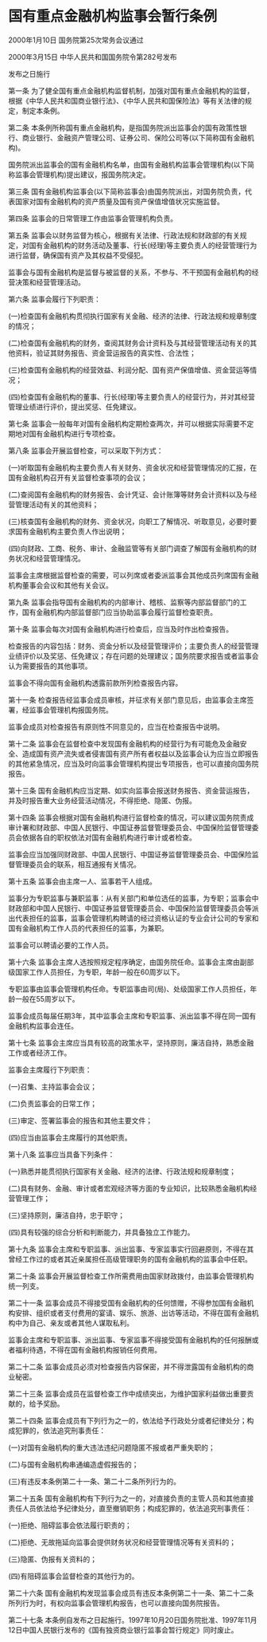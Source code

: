 # 国有重点金融机构监事会暂行条例

2000年1月10日 国务院第25次常务会议通过

2000年3月15日 中华人民共和国国务院令第282号发布

发布之日施行

<!-- INFO END -->

第一条 为了健全国有重点金融机构监督机制，加强对国有重点金融机构的监督，根据《中华人民共和国商业银行法》、《中华人民共和国保险法》等有关法律的规定，制定本条例。

第二条 本条例所称国有重点金融机构，是指国务院派出监事会的国有政策性银行、商业银行、金融资产管理公司、证券公司、保险公司等(以下简称国有金融机构)。

国务院派出监事会的国有金融机构名单，由国有金融机构监事会管理机构(以下简称监事会管理机构)提出建议，报国务院决定。

第三条 国有金融机构监事会(以下简称监事会)由国务院派出，对国务院负责，代表国家对国有金融机构的资产质量及国有资产保值增值状况实施监督。

第四条 监事会的日常管理工作由监事会管理机构负责。

第五条 监事会以财务监督为核心，根据有关法律、行政法规和财政部的有关规定，对国有金融机构的财务活动及董事、行长(经理)等主要负责人的经营管理行为进行监督，确保国有资产及其权益不受侵犯。

监事会与国有金融机构是监督与被监督的关系，不参与、不干预国有金融机构的经营决策和经营管理活动。

第六条 监事会履行下列职责：

(一)检查国有金融机构贯彻执行国家有关金融、经济的法律、行政法规和规章制度的情况；

(二)检查国有金融机构的财务，查阅其财务会计资料及与其经营管理活动有关的其他资料，验证其财务报告、资金营运报告的真实性、合法性；

(三)检查国有金融机构的经营效益、利润分配、国有资产保值增值、资金营运等情况；

(四)检查国有金融机构的董事、行长(经理)等主要负责人的经营行为，并对其经营管理业绩进行评价，提出奖惩、任免建议。

第七条 监事会一般每年对国有金融机构定期检查两次，并可以根据实际需要不定期地对国有金融机构进行专项检查。

第八条 监事会开展监督检查，可以采取下列方式：

(一)听取国有金融机构主要负责人有关财务、资金状况和经营管理情况的汇报，在国有金融机构召开有关监督检查事项的会议；

(二)查阅国有金融机构的财务报告、会计凭证、会计账簿等财务会计资料以及与经营管理活动有关的其他资料；

(三)核查国有金融机构的财务、资金状况，向职工了解情况、听取意见，必要时要求国有金融机构主要负责人作出说明；

(四)向财政、工商、税务、审计、金融监管等有关部门调查了解国有金融机构的财务状况和经营管理情况。

监事会主席根据监督检查的需要，可以列席或者委派监事会其他成员列席国有金融机构董事会会议和其他有关会议。

第九条 监事会指导国有金融机构的内部审计、稽核、监察等内部监督部门的工作，国有金融机构内部监督部门应当协助监事会履行监督检查职责。

第十条 监事会每次对国有金融机构进行检查后，应当及时作出检查报告。

检查报告的内容包括：财务、资金分析以及经营管理评价；主要负责人的经营管理业绩评价以及奖惩、任免建议；存在问题的处理建议；国务院要求报告或者监事会认为需要报告的其他事项。

监事会不得向国有金融机构透露前款所列检查报告内容。

第十一条 检查报告经监事会成员审核，并征求有关部门意见后，由监事会主席签署，经监事会管理机构报国务院。

监事会成员对检查报告有原则性不同意见的，应当在检查报告中说明。

第十二条 监事会在监督检查中发现国有金融机构的经营行为有可能危及金融安全、造成国有资产流失或者侵害国有资产所有者权益以及监事会认为应当立即报告的其他紧急情况，应当及时向监事会管理机构提出专项报告，也可以直接向国务院报告。

第十三条 国有金融机构应当定期、如实向监事会报送财务报告、资金营运报告，并及时报告重大业务经营活动情况，不得拒绝、隐匿、伪报。

第十四条 监事会根据对国有金融机构进行监督检查的情况，可以建议国务院责成审计署和财政部、中国人民银行、中国证券监督管理委员会、中国保险监督管理委员会依据各自的职权依法对国有金融机构进行审计或者检查。

监事会应当加强同财政部、中国人民银行、中国证券监督管理委员会、中国保险监督管理委员会的联系，相互通报有关情况。

第十五条 监事会由主席一人、监事若干人组成。

监事分为专职监事与兼职监事：从有关部门和单位选任的监事，为专职；监事会中财政部和中国人民银行、中国证券监督管理委员会、中国保险监督管理委员会等派出代表担任的监事，监事会管理机构聘请的经过资格认证的专业会计公司的专家和国有金融机构工作人员的代表担任的监事，为兼职。

监事会可以聘请必要的工作人员。

第十六条 监事会主席人选按照规定程序确定，由国务院任命。监事会主席由副部级国家工作人员担任，为专职，年龄一般在60周岁以下。

专职监事由监事会管理机构任命。专职监事由司(局)、处级国家工作人员担任，年龄一般在55周岁以下。

监事会成员每届任期3年，其中监事会主席和专职监事、派出监事不得在同一国有金融机构监事会连任。

第十七条 监事会主席应当具有较高的政策水平，坚持原则，廉洁自持，熟悉金融工作或者经济工作。

监事会主席履行下列职责：

(一)召集、主持监事会会议；

(二)负责监事会的日常工作；

(三)审定、签署监事会的报告和其他主要文件；

(四)应当由监事会主席履行的其他职责。

第十八条 监事应当具备下列条件：

(一)熟悉并能贯彻执行国家有关金融、经济的法律、行政法规和规章制度；

(二)具有财务、金融、审计或者宏观经济等方面的专业知识，比较熟悉金融机构经营管理工作；

(三)坚持原则，廉洁自持，忠于职守；

(四)具有较强的综合分析和判断能力，并具备独立工作能力。

第十九条 监事会主席和专职监事、派出监事、专家监事实行回避原则，不得在其曾经工作过的或者其近亲属担任高级管理职务的国有金融机构的监事会中任职。

第二十条 监事会开展监督检查工作所需费用由国家财政拨付，由监事会管理机构统一列支。

第二十一条 监事会成员不得接受国有金融机构的任何馈赠，不得参加国有金融机构安排、组织或者支付费用的宴请、娱乐、旅游、出访等活动，不得在国有金融机构中为自己、亲友或者其他人谋取私利。

监事会主席和专职监事、派出监事、专家监事不得接受国有金融机构的任何报酬或者福利待遇，不得在国有金融机构报销任何费用。

第二十二条 监事会成员必须对检查报告内容保密，并不得泄露国有金融机构的商业秘密。

第二十三条 监事会成员在监督检查工作中成绩突出，为维护国家利益做出重要贡献的，给予奖励。

第二十四条 监事会成员有下列行为之一的，依法给予行政处分或者纪律处分；构成犯罪的，依法追究刑事责任：

(一)对国有金融机构的重大违法违纪问题隐匿不报或者严重失职的；

(二)与国有金融机构串通编造虚假报告的；

(三)有违反本条例第二十一条、第二十二条所列行为的。

第二十五条 国有金融机构有下列行为之一的，对直接负责的主管人员和其他直接责任人员依法给予纪律处分，直至撤销职务；构成犯罪的，依法追究刑事责任：

(一)拒绝、阻碍监事会依法履行职责的；

(二)拒绝、无故拖延向监事会提供财务状况和经营管理情况等有关资料的；

(三)隐匿、伪报有关资料的；

(四)有阻碍监事会监督检查的其他行为的。

第二十六条 国有金融机构发现监事会成员有违反本条例第二十一条、第二十二条所列行为时，有权向监事会管理机构报告，也可以直接向国务院报告。

第二十七条 本条例自发布之日起施行。1997年10月20日国务院批准、1997年11月12日中国人民银行发布的《国有独资商业银行监事会暂行规定》同时废止。

